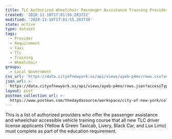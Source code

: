 ```yaml
---
title: TLC Authorized Wheelchair Passenger Assistance Training Providers (Dataset)
created: '2020-11-10T17:01:55.283722'
modified: '2020-11-10T17:01:55.283730'
state: active
type: dataset
tags:
  - Provider
  - Requirement
  - Taxi
  - Tlc
  - Training
  - Wheelchair
groups:
  - Local Government
csv_url: 'https://data.cityofnewyork.us/api/views/ayeb-p4mv/rows.csv?accessType=DOWNLOAD'
json_url: >-
  https://data.cityofnewyork.us/api/views/ayeb-p4mv/rows.json?accessType=DOWNLOAD
layout: post
postman_collection_url: >-
  https://www.postman.com/thedaydasource/workspace/city-of-new-york/collection/15909983-aca8bc98-ebe8-4790-ba5f-ee4e0efc8bbc
---
```

This is a list of authorized providers who offer the passenger assistance and wheelchair accessible vehicle training course that all new TLC driver license applicants (Yellow & Green Taxicab, Livery, Black Car, and Lux Limo)  must complete as part of the education requirement.
